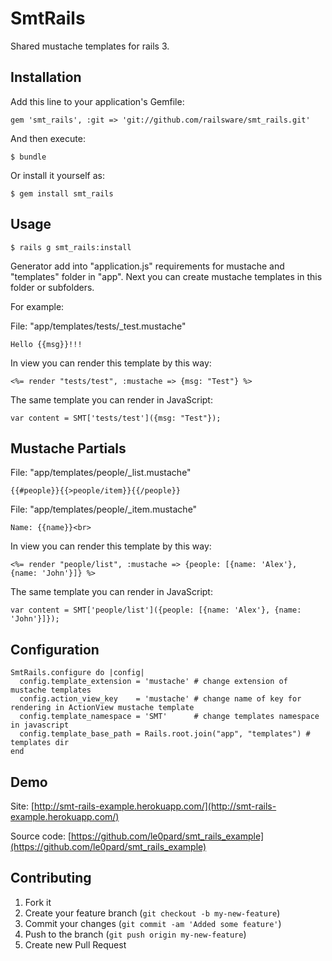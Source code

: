 # SmtRails

Shared mustache templates for rails 3.

## Installation

Add this line to your application's Gemfile:

    gem 'smt_rails', :git => 'git://github.com/railsware/smt_rails.git'

And then execute:

    $ bundle
    
Or install it yourself as:
	
    $ gem install smt_rails

## Usage

    $ rails g smt_rails:install
    
Generator add into "application.js" requirements for mustache and "templates" folder in "app". Next you can create mustache templates in this folder or subfolders.

For example:

File: "app/templates/tests/_test.mustache"

    Hello {{msg}}!!!
    
In view you can render this template by this way:

    <%= render "tests/test", :mustache => {msg: "Test"} %> 
    
The same template you can render in JavaScript:

    var content = SMT['tests/test']({msg: "Test"});

## Mustache Partials

File: "app/templates/people/_list.mustache"

    {{#people}}{{>people/item}}{{/people}}

File: "app/templates/people/_item.mustache"

    Name: {{name}}<br>

In view you can render this template by this way:

    <%= render "people/list", :mustache => {people: [{name: 'Alex'}, {name: 'John'}]} %>

The same template you can render in JavaScript:

    var content = SMT['people/list']({people: [{name: 'Alex'}, {name: 'John'}]});

## Configuration

    SmtRails.configure do |config|
      config.template_extension = 'mustache' # change extension of mustache templates
      config.action_view_key    = 'mustache' # change name of key for rendering in ActionView mustache template
      config.template_namespace = 'SMT'      # change templates namespace in javascript
      config.template_base_path = Rails.root.join("app", "templates") # templates dir
    end

## Demo

Site: [http://smt-rails-example.herokuapp.com/](http://smt-rails-example.herokuapp.com/)

Source code: [https://github.com/le0pard/smt_rails_example](https://github.com/le0pard/smt_rails_example)

## Contributing

1. Fork it
2. Create your feature branch (`git checkout -b my-new-feature`)
3. Commit your changes (`git commit -am 'Added some feature'`)
4. Push to the branch (`git push origin my-new-feature`)
5. Create new Pull Request
